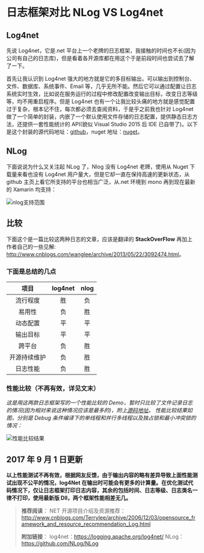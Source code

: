 # 日志框架对比 NLog VS Log4net


## Log4net

先说 Log4net，它是.net 平台上一个老牌的日志框架，我接触的时间也不长(因为公司有自己的日志库)，但是看着各开源库都在用这个于是前段时间也尝试去了解了一下。

首先让我认识到 Log4net 强大的地方就是它的多目标输出，可以输出到控制台、文件、数据库、系统事件、Email 等，几乎无所不能。然后它可以通过配置让日志系统实时生效，比如说在服务运行的过程中修改配置改变输出目标，改变日志等级等，均不用重启程序。但是 Log4net 也有一个让我比较头痛的地方就是感觉配置过于复杂，根本记不住，每次都必须去查阅资料，于是乎之前我也针对 Log4net 做了一个简单的封装，内嵌了一个默认使用文件存储的日志配置，提供静态日志方法，还提供一套性能统计的 API(貌似 Visual Studio 2015 后 IDE 已自带了)。以下是这个封装的源代码地址：[github](https://github.com/qjdev/CS_Lib/tree/master/Src/Library/Log/log4net.Wrap)，nuget 地址：[nuget](https://www.nuget.org/packages/log4net.Wrap)。

## NLog

下面说说为什么又关注起 NLog 了，Nlog 没有 Log4net 老牌，使用从 Nuget 下载量来看也没有 Log4net 用户量大，但是它却一直在保持高速的更新状态，从 github 主页上看它所支持的平台也相当广泛，从.net 环境到 mono 再到现在最新的 Xamarin 均支持：

![nlog支持范围](https://cdn.jsdelivr.net/gh/fengrui358/img@main/282687-20160114214413897-1273081438.jpg "nlog支持范围")

## 比较

下面这个是一篇比较这两种日志的文章，应该是翻译的 **StackOverFlow** 再加上作者自己的一些见解: <http://www.cnblogs.com/wanglee/archive/2013/05/22/3092474.html>。

### 下面是总结的几点

|     项目     | **log4net** | **nlog** |
| :----------: | :---------: | :------: |
|   流行程度   |     胜      |    负    |
|    易用性    |     负      |    胜    |
|   动态配置   |     平      |    平    |
|   输出目标   |     平      |    平    |
|    跨平台    |     负      |    胜    |
| 开源持续维护 |     负      |    胜    |
|   日志性能   |     负      |    胜    |

### 性能比较（不再有效，详见文末）

_这是用这两款日志框架写的一个性能比较的 Demo，暂时只比较了文件记录日志的情况(因为相对来说这种情况应该是最多的)，附上[源码地址](https://github.com/qjdev/Demo/tree/master/LogDemo/LogDemo)。
性能比较结果如图，分别是 Debug 条件编译下的单线程和并行多线程以及独占锁和最小冲突锁的情况：_

![性能比较结果](https://cdn.jsdelivr.net/gh/fengrui358/img@main/282687-20160116085830866-2125461439.jpg "性能比较结果")

## 2017 年 9 月 1 日更新

**以上性能测试不再有效，根据网友反馈，由于输出内容的略有差异导致上面性能测试出现不公平的情况，log4Net 在输出时可能会有更多的计算量。在优化测试代码情况下，仅让日志框架打印日志内容，其余的包括时间、日志等级、日志类名一律不打印，使用最新版 Dll，两个框架性能相差无几。**

> **推荐阅读**：
> NET 开源项目介绍及资源推荐：<http://www.cnblogs.com/Terrylee/archive/2006/12/03/opensource_framework_and_resource_recommendation_Log.html>
>
> **附加链接**：
> log4net：<https://logging.apache.org/log4net/>
> NLog：<https://github.com/NLog/NLog>


